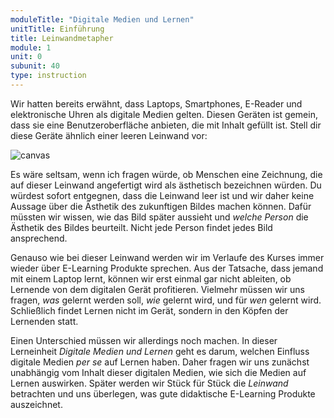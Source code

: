 ```yaml
---
moduleTitle: "Digitale Medien und Lernen"
unitTitle: Einführung
title: Leinwandmetapher
module: 1
unit: 0
subunit: 40
type: instruction
---
```


Wir hatten bereits erwähnt, dass Laptops, Smartphones, E-Reader und elektronische Uhren als digitale Medien gelten. Diesen Geräten ist gemein, dass sie eine Benutzeroberfläche anbieten, die mit Inhalt gefüllt ist. Stell dir diese Geräte ähnlich einer leeren Leinwand vor: 

![canvas](https://www.publicdomainpictures.net/pictures/70000/nahled/small-canvas-on-white.jpg)

Es wäre seltsam, wenn ich fragen würde, ob Menschen eine Zeichnung, die auf dieser Leinwand angefertigt wird als ästhetisch bezeichnen würden. Du würdest sofort entgegnen, dass die Leinwand leer ist und wir daher keine Aussage über die Ästhetik des zukunftigen Bildes machen können. Dafür müssten wir wissen, wie das Bild später aussieht und *welche Person* die Ästhetik des Bildes beurteilt. Nicht jede Person findet jedes Bild ansprechend. 

Genauso wie bei dieser Leinwand werden wir im Verlaufe des Kurses immer wieder über E-Learning Produkte sprechen. Aus der Tatsache, dass jemand mit einem Laptop lernt, können wir erst einmal gar nicht ableiten, ob Lernende von dem digitalen Gerät profitieren. Vielmehr müssen wir uns fragen, *was* gelernt werden soll, *wie* gelernt wird, und für *wen* gelernt wird. Schließlich findet Lernen nicht im Gerät, sondern in den Köpfen der Lernenden statt. 

Einen Unterschied müssen wir allerdings noch machen. In dieser Lerneinheit *Digitale Medien und Lernen* geht es darum, welchen Einfluss digitale Medien *per se* auf Lernen haben. Daher fragen wir uns zunächst unabhängig vom Inhalt dieser digitalen Medien, wie sich die Medien auf Lernen auswirken. Später werden wir Stück für Stück die *Leinwand* betrachten und uns überlegen, was gute didaktische E-Learning Produkte auszeichnet. 